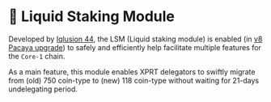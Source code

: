 # 🫗 Liquid Staking Module

Developed by [Iqlusion 44](https://twitter.com/iqlusioninc), the LSM (Liquid staking module) is enabled (in [v8 Pacaya upgrade](https://www.mintscan.io/persistence/proposals/42)) to safely and efficiently help facilitate multiple features for the `Core-1` chain.&#x20;

As a main feature, this module enables XPRT delegators to swiftly migrate from (old) 750 coin-type to (new) 118 coin-type without waiting for 21-days undelegating period.&#x20;

